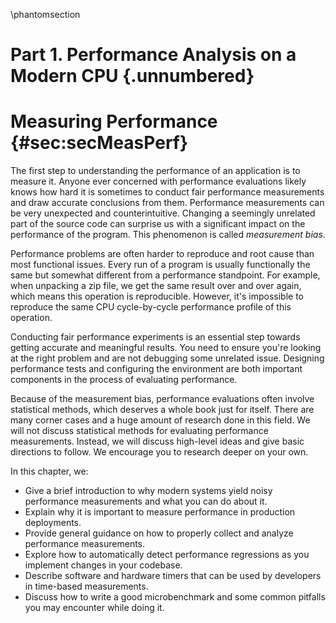 \phantomsection
# Part 1. Performance Analysis on a Modern CPU {.unnumbered}

# Measuring Performance {#sec:secMeasPerf}

The first step to understanding the performance of an application is to measure it. Anyone ever concerned with performance evaluations likely knows how hard it is sometimes to conduct fair performance measurements and draw accurate conclusions from them. Performance measurements can be very unexpected and counterintuitive. Changing a seemingly unrelated part of the source code can surprise us with a significant impact on the performance of the program. This phenomenon is called *measurement bias*. 

Performance problems are often harder to reproduce and root cause than most functional issues. Every run of a program is usually functionally the same but somewhat different from a performance standpoint. For example, when unpacking a zip file, we get the same result over and over again, which means this operation is reproducible. However, it's impossible to reproduce the same CPU cycle-by-cycle performance profile of this operation.

Conducting fair performance experiments is an essential step towards getting accurate and meaningful results. You need to ensure you're looking at the right problem and are not debugging some unrelated issue. Designing performance tests and configuring the environment are both important components in the process of evaluating performance. 

Because of the measurement bias, performance evaluations often involve statistical methods, which deserves a whole book just for itself. There are many corner cases and a huge amount of research done in this field. We will not discuss statistical methods for evaluating performance measurements. Instead, we will discuss high-level ideas and give basic directions to follow. We encourage you to research deeper on your own.

In this chapter, we:

- Give a brief introduction to why modern systems yield noisy performance measurements and what you can do about it. 
- Explain why it is important to measure performance in production deployments.
- Provide general guidance on how to properly collect and analyze performance measurements. 
- Explore how to automatically detect performance regressions as you implement changes in your codebase.
- Describe software and hardware timers that can be used by developers in time-based measurements. 
- Discuss how to write a good microbenchmark and some common pitfalls you may encounter while doing it.
